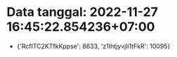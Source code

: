 # Data tanggal: 2022-11-27 16:45:22.854236+07:00

* {'RcfITC2KTfkKppse': 8633, 'z1Ihtjyvjli1tFkR': 10095}
